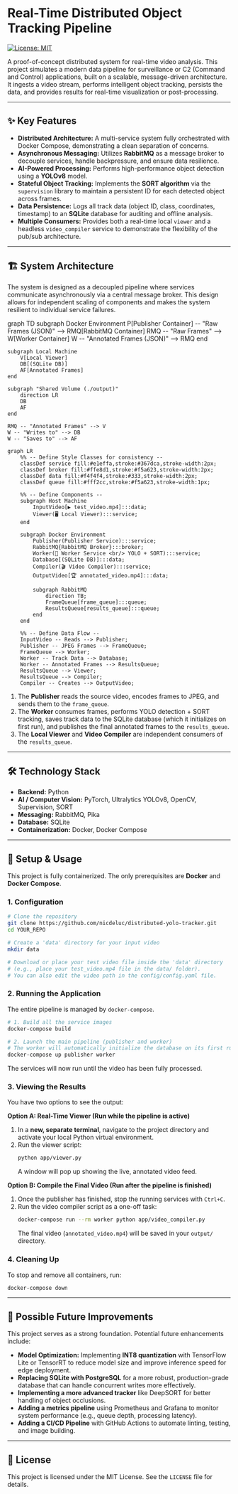 # Real-Time Distributed Object Tracking Pipeline

[![License: MIT](https://img.shields.io/badge/License-MIT-yellow.svg)](https://opensource.org/licenses/MIT)

A proof-of-concept distributed system for real-time video analysis. This project simulates a modern data pipeline for surveillance or C2 (Command and Control) applications, built on a scalable, message-driven architecture. It ingests a video stream, performs intelligent object tracking, persists the data, and provides results for real-time visualization or post-processing.

---

<!-- ## 🎥 Live Demo

--- -->

## ✨ Key Features
* **Distributed Architecture:** A multi-service system fully orchestrated with Docker Compose, demonstrating a clean separation of concerns.
* **Asynchronous Messaging:** Utilizes **RabbitMQ** as a message broker to decouple services, handle backpressure, and ensure data resilience.
* **AI-Powered Processing:** Performs high-performance object detection using a **YOLOv8** model.
* **Stateful Object Tracking:** Implements the **SORT algorithm** via the `supervision` library to maintain a persistent ID for each detected object across frames.
* **Data Persistence:** Logs all track data (object ID, class, coordinates, timestamp) to an **SQLite** database for auditing and offline analysis.
* **Multiple Consumers:** Provides both a real-time local `viewer` and a headless `video_compiler` service to demonstrate the flexibility of the pub/sub architecture.

---

## 🏗️ System Architecture
The system is designed as a decoupled pipeline where services communicate asynchronously via a central message broker. This design allows for independent scaling of components and makes the system resilient to individual service failures.

graph TD
    subgraph Docker Environment
        P[Publisher Container] -- "Raw Frames (JSON)" --> RMQ[RabbitMQ Container]
        RMQ -- "Raw Frames" --> W[Worker Container]
        W -- "Annotated Frames (JSON)" --> RMQ
    end

    subgraph Local Machine
        V[Local Viewer]
        DB[(SQLite DB)]
        AF[Annotated Frames]
    end
    
    subgraph "Shared Volume (./output)"
        direction LR
        DB
        AF
    end

    RMQ -- "Annotated Frames" --> V
    W -- "Writes to" --> DB
    W -- "Saves to" --> AF
    
```mermaid
graph LR
    %% -- Define Style Classes for consistency --
    classDef service fill:#e1effa,stroke:#367dca,stroke-width:2px;
    classDef broker fill:#ffe8d1,stroke:#f5a623,stroke-width:2px;
    classDef data fill:#f4f4f4,stroke:#333,stroke-width:2px;
    classDef queue fill:#fff2cc,stroke:#f5a623,stroke-width:1px;

    %% -- Define Components --
    subgraph Host Machine
        InputVideo[▶️ test_video.mp4]:::data;
        Viewer(🖥️ Local Viewer):::service;
    end

    subgraph Docker Environment
        Publisher(Publisher Service):::service;
        RabbitMQ{RabbitMQ Broker}:::broker;
        Worker(🔬 Worker Service <br/> YOLO + SORT):::service;
        Database[(SQLite DB)]:::data;
        Compiler(🎬 Video Compiler):::service;
        OutputVideo[🏆 annotated_video.mp4]:::data;

        subgraph RabbitMQ
            direction TB;
            FrameQueue[frame_queue]:::queue;
            ResultsQueue[results_queue]:::queue;
        end
    end
    
    %% -- Define Data Flow --
    InputVideo -- Reads --> Publisher;
    Publisher -- JPEG Frames --> FrameQueue;
    FrameQueue --> Worker;
    Worker -- Track Data --> Database;
    Worker -- Annotated Frames --> ResultsQueue;
    ResultsQueue --> Viewer;
    ResultsQueue --> Compiler;
    Compiler -- Creates --> OutputVideo;
```

1. The **Publisher** reads the source video, encodes frames to JPEG, and sends them to the `frame_queue`.
2. The **Worker** consumes frames, performs YOLO detection + SORT tracking, saves track data to the SQLite database (which it initializes on first run), and publishes the final annotated frames to the `results_queue`.
3. The **Local Viewer** and **Video Compiler** are independent consumers of the `results_queue`.

---

## 🛠️ Technology Stack
* **Backend:** Python
* **AI / Computer Vision:** PyTorch, Ultralytics YOLOv8, OpenCV, Supervision, SORT
* **Messaging:** RabbitMQ, Pika
* **Database:** SQLite
* **Containerization:** Docker, Docker Compose

---

## 🚀 Setup & Usage
This project is fully containerized. The only prerequisites are **Docker** and **Docker Compose**.

### 1. Configuration
```bash
# Clone the repository
git clone https://github.com/nicdeluc/distributed-yolo-tracker.git
cd YOUR_REPO

# Create a 'data' directory for your input video
mkdir data

# Download or place your test video file inside the 'data' directory
# (e.g., place your test_video.mp4 file in the data/ folder).
# You can also edit the video path in the config/config.yaml file.
```

### 2. Running the Application
The entire pipeline is managed by `docker-compose`.

```bash
# 1. Build all the service images
docker-compose build

# 2. Launch the main pipeline (publisher and worker)
# The worker will automatically initialize the database on its first run.
docker-compose up publisher worker
```
The services will now run until the video has been fully processed.

### 3. Viewing the Results

You have two options to see the output:

**Option A: Real-Time Viewer (Run while the pipeline is active)**
1.  In a **new, separate terminal**, navigate to the project directory and activate your local Python virtual environment.
2.  Run the viewer script:
    ```bash
    python app/viewer.py
    ```
    A window will pop up showing the live, annotated video feed.

**Option B: Compile the Final Video (Run after the pipeline is finished)**
1.  Once the publisher has finished, stop the running services with `Ctrl+C`.
2.  Run the video compiler script as a one-off task:
    ```bash
    docker-compose run --rm worker python app/video_compiler.py
    ```
    The final video (`annotated_video.mp4`) will be saved in your `output/` directory.

### 4. Cleaning Up
To stop and remove all containers, run:
```bash
docker-compose down
```
---

## 🔮 Possible Future Improvements
This project serves as a strong foundation. Potential future enhancements include:
* **Model Optimization:** Implementing **INT8 quantization** with TensorFlow Lite or TensorRT to reduce model size and improve inference speed for edge deployment.
* **Replacing SQLite with PostgreSQL** for a more robust, production-grade database that can handle concurrent writes more effectively.
* **Implementing a more advanced tracker** like DeepSORT for better handling of object occlusions.
* **Adding a metrics pipeline** using Prometheus and Grafana to monitor system performance (e.g., queue depth, processing latency).
* **Adding a CI/CD Pipeline** with GitHub Actions to automate linting, testing, and image building.

---

## 📜 License
This project is licensed under the MIT License. See the `LICENSE` file for details.